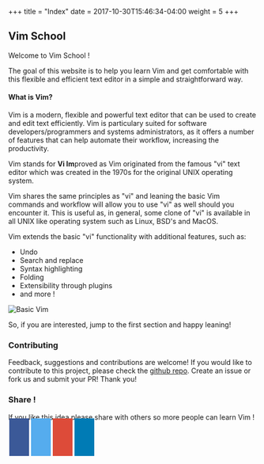 +++
title = "Index"
date =  2017-10-30T15:46:34-04:00
weight = 5
+++

## Vim School

Welcome to Vim School !

The goal of this website is to help you learn Vim and get comfortable with this flexible and efficient text editor in a simple and straightforward way.

#### What is Vim?

Vim is a modern, flexible and powerful text editor that can be used to create and edit text efficiently. Vim is particulary suited for software developers/programmers and systems administrators, as it offers a number of features that can help automate their workflow, increasing the productivity.

Vim stands for **Vi Im**proved as Vim originated from the famous "vi" text editor which was created in the 1970s for the original UNIX operating system. 

Vim shares the same principles as "vi" and leaning the basic Vim commands and workflow will allow you to use "vi" as well should you encounter it. This is useful as, in general, some clone of "vi" is available in all UNIX like operating system such as Linux, BSD's and MacOS.

Vim extends the basic "vi" functionality with additional features, such as:

* Undo
* Search and replace
* Syntax highlighting
* Folding
* Extensibility through plugins
* and more !

![Basic Vim](/images/vim-none.png)

So, if you are interested, jump to the first section and happy leaning!

### Contributing

Feedback, suggestions and contributions are welcome! If you would like to contribute to this project, please check the [github repo](https://github.com/renatosuero/vimschool). Create an issue or fork us and submit your PR! Thank you!

### Share !

If you like this idea please share with others so more people can learn Vim !

<!-- Add font awesome icons -->
<a target="_blank" href="https://www.facebook.com/sharer/sharer.php?u=https://vimschool.com/" style="padding: 20px; font-size: 30px; width: 70px; text-align: center; text-decoration: none; margin: 5px 2px;background: #3B5998; color: white;" class="fa fa-facebook"></a>
<a target="_blank" href="https://twitter.com/intent/tweet?url=https://vimschool.com/&via=vimschool&text=VimSchool:%20Learn%20the%20Vim%20Text%20Editor&hashtags=learnvim%2Cvim&" style="padding: 20px; font-size: 30px; width: 70px; text-align: center; text-decoration: none; margin: 5px 2px;background: #55ACEE; color: white;" class="fa fa-twitter"></a>
<a target="_blank" href="https://plus.google.com/share?url=https://vimschool.com/" style="padding: 20px; font-size: 30px; width: 70px; text-align: center; text-decoration: none; margin: 5px 2px;background: #dd4b39; color: white;" class="fa fa-google"></a>
<a target="_blank" href="https://www.linkedin.com/shareArticle?mini=true&url=https://vimschool.com/&title=Lear the Vim Text Editor&summary=Learn Vim&source=https://vimschool.com" style="padding: 20px; font-size: 30px; width: 70px; text-align: center; text-decoration: none; margin: 5px 2px;background: #007bb5; color: white;" class="fa fa-linkedin"></a>

